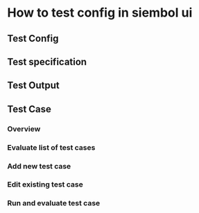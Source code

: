 # How to test config in siembol ui
## Test Config
## Test specification
## Test Output
## Test Case
### Overview
### Evaluate list of test cases
### Add new test case
### Edit existing test case
### Run and evaluate test case

